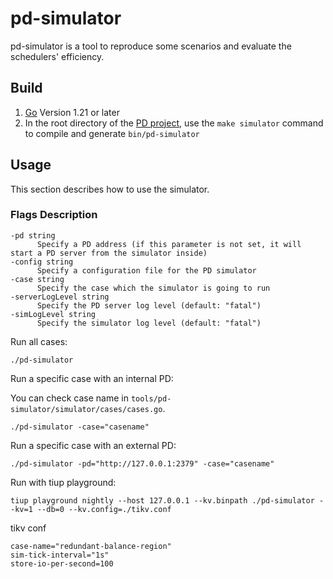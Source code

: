 # pd-simulator

pd-simulator is a tool to reproduce some scenarios and evaluate the schedulers' efficiency.

## Build

1. [Go](https://golang.org/) Version 1.21 or later
2. In the root directory of the [PD project](https://github.com/tikv/pd), use the `make simulator` command to compile and generate `bin/pd-simulator`

## Usage

This section describes how to use the simulator.

### Flags Description

```shell
-pd string
      Specify a PD address (if this parameter is not set, it will start a PD server from the simulator inside)
-config string
      Specify a configuration file for the PD simulator
-case string
      Specify the case which the simulator is going to run
-serverLogLevel string
      Specify the PD server log level (default: "fatal")
-simLogLevel string
      Specify the simulator log level (default: "fatal")
```

Run all cases:

```shell
./pd-simulator
```

Run a specific case with an internal PD:

You can check case name in `tools/pd-simulator/simulator/cases/cases.go`.

```shell
./pd-simulator -case="casename"
```

Run a specific case with an external PD:

```shell
./pd-simulator -pd="http://127.0.0.1:2379" -case="casename"
```

Run with tiup playground:
```shell
tiup playground nightly --host 127.0.0.1 --kv.binpath ./pd-simulator --kv=1 --db=0 --kv.config=./tikv.conf
```
tikv conf
```
case-name="redundant-balance-region"
sim-tick-interval="1s"
store-io-per-second=100
```
